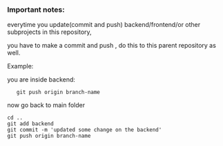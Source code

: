 ### Important notes:
everytime you update(commit and push) backend/frontend/or other subprojects in this repository,

you have to make a commit and push , do this to this parent repository as well.

Example:

you are inside backend:

```git commit -m 'some changes
   git push origin branch-name

```
now go back to main folder
```
cd ..
git add backend
git commit -m 'updated some change on the backend'
git push origin branch-name
```